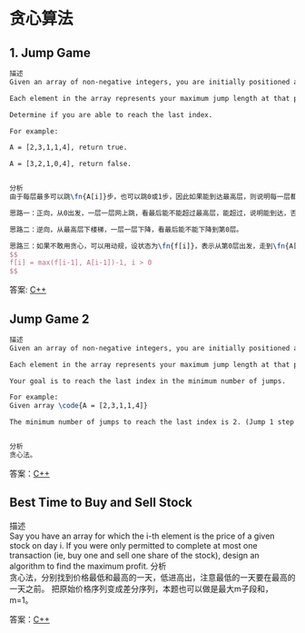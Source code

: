 # 贪心算法
## 1. Jump Game
```latex
描述
Given an array of non-negative integers, you are initially positioned at the first index of the array.

Each element in the array represents your maximum jump length at that position.

Determine if you are able to reach the last index.

For example:

A = [2,3,1,1,4], return true.

A = [3,2,1,0,4], return false.


分析
由于每层最多可以跳\fn{A[i]}步，也可以跳0或1步，因此如果能到达最高层，则说明每一层都可以到达。有了这个条件，说明可以用贪心法。

思路一：正向，从0出发，一层一层网上跳，看最后能不能超过最高层，能超过，说明能到达，否则不能到达。

思路二：逆向，从最高层下楼梯，一层一层下降，看最后能不能下降到第0层。

思路三：如果不敢用贪心，可以用动规，设状态为\fn{f[i]}，表示从第0层出发，走到\fn{A[i]}时剩余的最大步数，则状态转移方程为：
$$
f[i] = max(f[i-1], A[i-1])-1, i > 0
$$
```
答案: [C++](code/1.hpp)

## Jump Game 2
```latex
描述
Given an array of non-negative integers, you are initially positioned at the first index of the array.

Each element in the array represents your maximum jump length at that position.

Your goal is to reach the last index in the minimum number of jumps.

For example:
Given array \code{A = [2,3,1,1,4]}

The minimum number of jumps to reach the last index is 2. (Jump 1 step from index 0 to 1, then 3 steps to the last index.)


分析
贪心法。
```
答案：[C++](code/12.1.hpp)

## Best Time to Buy and Sell Stock
描述    
Say you have an array for which the i-th element is the price of a given stock on day i.
If you were only permitted to complete at most one transaction (ie, buy one and sell one share of the stock), 
design an algorithm to find the maximum profit.
分析   
贪心法，分别找到价格最低和最高的一天，低进高出，注意最低的一天要在最高的一天之前。
把原始价格序列变成差分序列，本题也可以做是最大m子段和，m=1。

答案：[C++](code/12.3.hpp)
